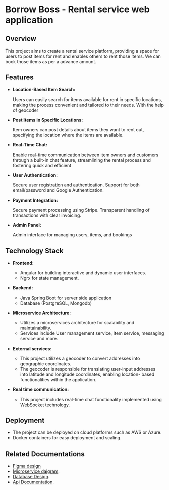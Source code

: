 # Borrow Boss - Rental service web application

## Overview
This project aims to create a rental service platform, providing a space for users to post items for rent and enables others to rent those items.
We can book those items as per a advance amount.

## Features

- **Location-Based Item Search:**
  
    Users can easily search for items available for rent in specific locations, making the process convenient and tailored to their needs.
    With the help of geocoder
  
- **Post Items in Specific Locations:**
  
    Item owners can post details about items they want to rent out, specifying the location where the items are available.

- **Real-Time Chat:**
  
   Enable real-time communication between item owners and customers through a built-in chat feature, streamlining the rental process and fostering quick and 
   efficient 
   

- **User Authentication:**
  
    Secure user registration and authentication.
    Support for both email/password and Google Authentication.

- **Payment Integration:**

   Secure payment processing using Stripe.
   Transparent handling of transactions with clear invoicing.

- **Admin Panel:**

   Admin interface for managing users, items, and bookings

## Technology Stack

- **Frontend:**
  - Angular for building interactive and dynamic user interfaces.
  - Ngrx for state management.

- **Backend:**
  - Java Spring Boot for server side application
  - Database (PostgreSQL, Mongodb)

- **Microservice Architecture:**
  - Utilizes a microservices architecture for scalability and maintainability.
  - Services include User management service, Item service, messaging service and more.

- **External services:**
  - This project utilizes a geocoder to convert addresses into geographic coordinates.
  - The geocoder is responsible for translating user-input addresses into latitude and longitude coordinates, enabling location- 
    based functionalities within the application.

- **Real time communication:**
  - This project includes real-time chat functionality implemented using WebSocket technology.

  
 ## Deployment 

 - The project can be deployed on cloud platforms such as AWS or Azure.
 - Docker containers for easy deployment and scaling.

## Related Documentations

- [Figma design](https://www.figma.com/file/8x90B79nKwLsBy8P03T3Zk/Untitled?type=design&node-id=0-1&mode=design&t=z394U7iYKXNcQ8ZH-0)
- [Microservice daigram](https://app.diagrams.net/#G1grZj6WXUp6JmIAO6m45hkpoaH08GThgS).
- [Database Design](https://drive.google.com/file/d/1DIfiOfhrdu3QCKxbQ84H_OTXrc3ZB70u/view?usp=drive_link).
- [Api Documentation](https://documenter.getpostman.com/view/27807383/2s9YeN3ovy#0a3bd0d5-a4ec-442e-b289-60daa0b851b6).

